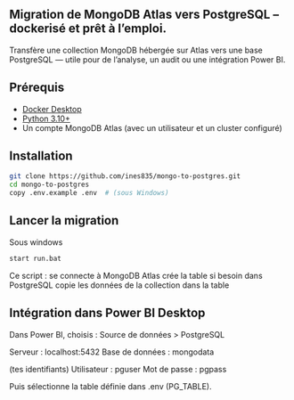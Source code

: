 
## Migration de MongoDB Atlas vers PostgreSQL – dockerisé et prêt à l’emploi.

Transfère une collection MongoDB hébergée sur Atlas vers une base PostgreSQL — utile pour de l’analyse, un audit ou une intégration Power BI.

##  Prérequis

- [Docker Desktop](https://www.docker.com/products/docker-desktop)
- [Python 3.10+](https://www.python.org/downloads/)
- Un compte MongoDB Atlas (avec un utilisateur et un cluster configuré)

## Installation

```bash
git clone https://github.com/ines835/mongo-to-postgres.git
cd mongo-to-postgres
copy .env.example .env  # (sous Windows)

```

## Lancer la migration

Sous windows
```bash
start run.bat
```
Ce script :
se connecte à MongoDB Atlas
crée la table si besoin dans PostgreSQL
copie les données de la collection dans la table

## Intégration dans Power BI Desktop 

Dans Power BI, choisis :
Source de données > PostgreSQL

Serveur : localhost:5432 
Base de données : mongodata

(tes identifiants)
Utilisateur : pguser 
Mot de passe : pgpass

Puis sélectionne la table définie dans .env (PG_TABLE).

